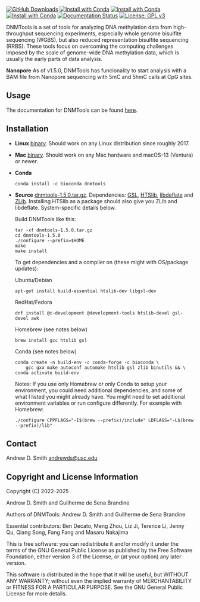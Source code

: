 [![GitHub Downloads](https://img.shields.io/github/downloads/smithlabcode/dnmtools/total?style=social)](https://github.com/smithlabcode/dnmtools/releases)
[![Install with Conda](https://anaconda.org/bioconda/dnmtools/badges/version.svg)](https://anaconda.org/bioconda/dnmtools)
[![Install with Conda](https://anaconda.org/bioconda/dnmtools/badges/platforms.svg)](https://anaconda.org/bioconda/dnmtools)
[![Install with Conda](https://anaconda.org/bioconda/dnmtools/badges/downloads.svg)](https://anaconda.org/bioconda/dnmtools)
[![Documentation Status](https://readthedocs.org/projects/dnmtools/badge/?version=latest)](https://dnmtools.readthedocs.io/en/latest/?badge=latest)
[![License: GPL v3](https://img.shields.io/badge/License-GPLv3-blue.svg)](https://www.gnu.org/licenses/gpl-3.0)

DNMTools is a set of tools for analyzing DNA methylation data from
high-throughput sequencing experiments, especially whole genome bisulfite
sequencing (WGBS), but also reduced representation bisulfite sequencing
(RRBS). These tools focus on overcoming the computing challenges imposed by
the scale of genome-wide DNA methylation data, which is usually the early
parts of data analysis.

**Nanopore** As of v1.5.0, DNMTools has funcionality to start analysis with a
BAM file from Nanopore sequencing with 5mC and 5hmC calls at CpG sites.

## Usage

The documentation for DNMTools can be found
[here](https://dnmtools.readthedocs.io).

## Installation

- **Linux**
  [binary](https://github.com/smithlabcode/dnmtools/releases/download/v1.5.0/dnmtools-1.5.0-Linux.tar.gz).
  Should work on any Linux distribution since roughly 2017.

- **Mac**
  [binary](https://github.com/smithlabcode/dnmtools/releases/download/v1.5.0/dnmtools-1.5.0-macOS.tar.gz).
  Should work on any Mac hardware and macOS-13 (Ventura) or newer.

- **Conda**
  ```console
  conda install -c bioconda dnmtools
  ```

- **Source**
  [dnmtools-1.5.0.tar.gz](https://github.com/smithlabcode/dnmtools/releases/download/v1.5.0/dnmtools-1.5.0.tar.gz). Dependencies:
  [GSL](http://www.gnu.org/software/gsl),
  [HTSlib](https://github.com/samtools/htslib),
  [libdeflate](https://github.com/ebiggers/libdeflate) and
  [ZLib](https://github.com/madler/zlib). Installing HTSlib as a package
  should also give you ZLib and libdeflate.  System-specific details below.

  Build DNMTools like this:
  ```console
  tar -xf dnmtools-1.5.0.tar.gz
  cd dnmtools-1.5.0
  ./configure --prefix=$HOME
  make
  make install
  ```

  To get dependencies and a compiler on (these might with OS/package updates):

  Ubuntu/Debian
  ```console
  apt-get install build-essential htslib-dev libgsl-dev
  ```

  RedHat/Fedora
  ```console
  dnf install @c-development @development-tools htslib-devel gsl-devel awk
  ```

  Homebrew (see notes below)
  ```console
  brew install gcc htslib gsl
  ```

  Conda (see notes below)
  ```console
  conda create -n build-env -c conda-forge -c bioconda \
      gcc gxx make autoconf automake htslib gsl zlib binutils && \
  conda activate build-env
  ```

  Notes: If you use only Homebrew or only Conda to setup your environment, you
  could need additional dependencies, and some of what I listed you might
  already have. You might need to set additional environment variables or run
  configure differently. For example with Homebrew:
  ```console
  ./configure CPPFLAGS="-I$(brew --prefix)/include" LDFLAGS="-L$(brew --prefix)/lib"
  ```

## Contact

Andrew D. Smith
andrewds@usc.edu

## Copyright and License Information

Copyright (C) 2022-2025

Andrew D. Smith and Guilherme de Sena Brandine

Authors of DNMTools: Andrew D. Smith and Guilherme de Sena Brandine

Essential contributors: Ben Decato, Meng Zhou, Liz Ji, Terence Li, Jenny Qu,
Qiang Song, Fang Fang and Masaru Nakajima

This is free software: you can redistribute it and/or modify it under the
terms of the GNU General Public License as published by the Free Software
Foundation, either version 3 of the License, or (at your option) any later
version.

This software is distributed in the hope that it will be useful, but WITHOUT
ANY WARRANTY; without even the implied warranty of MERCHANTABILITY or FITNESS
FOR A PARTICULAR PURPOSE.  See the GNU General Public License for more
details.
